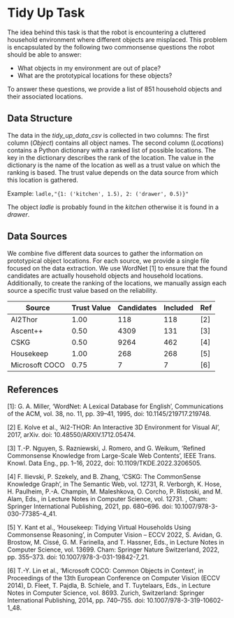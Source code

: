 # Tidy Up Task

The idea behind this task is that the robot is encountering a cluttered household environment where different objects are misplaced.
This problem is encapsulated by the following two commonsense questions the robot should be able to answer:

- What objects in my environment are out of place?
- What are the prototypical locations for these objects?

To answer these questions, we provide a list of 851 household objects and their associated locations.

## Data Structure

The data in the *tidy_up_data_csv* is collected in two columns:
The first column (*Object*) contains all object names.
The second column (*Locations*) contains a Python dictionary with a ranked list of possible locations.
The key in the dictionary describes the rank of the location.
The value in the dictionary is the name of the location as well as a trust value on which the ranking is based.
The trust value depends on the data source from which this location is gathered.

Example:
```ladle,"{1: ('kitchen', 1.5), 2: ('drawer', 0.5)}"```

The object *ladle* is probably found in the *kitchen* otherwise it is found in a *drawer*.

## Data Sources

We combine five different data sources to gather the information on prototypical object locations.
For each source, we provide a single file focused on the data extraction.
We use WordNet [1] to ensure that the found candidates are actually household objects and household locations.
Additionally, to create the ranking of the locations, we manually assign each source a specific trust value based on the reliability.

| Source         | Trust Value | Candidates | Included | Ref |
|----------------|-------------|------------|----------|-----|
| AI2Thor        | 1.00        | 118        | 118      | [2] |
| Ascent++       | 0.50        | 4309       | 131      | [3] |
| CSKG           | 0.50        | 9264       | 462      | [4] |
| Housekeep      | 1.00        | 268        | 268      | [5] |
| Microsoft COCO | 0.75        | 7          | 7        | [6] |

## References

[1]: G. A. Miller, ‘WordNet: A Lexical Database for English’, Communications of the ACM, vol. 38, no. 11, pp. 39–41, 1995, doi: 10.1145/219717.219748.

[2] E. Kolve et al., ‘AI2-THOR: An Interactive 3D Environment for Visual AI’, 2017, arXiv. doi: 10.48550/ARXIV.1712.05474.

[3] T.-P. Nguyen, S. Razniewski, J. Romero, and G. Weikum, ‘Refined Commonsense Knowledge from Large-Scale Web Contents’, IEEE Trans. Knowl. Data Eng., pp. 1–16, 2022, doi: 10.1109/TKDE.2022.3206505.

[4] F. Ilievski, P. Szekely, and B. Zhang, ‘CSKG: The CommonSense Knowledge Graph’, in The Semantic Web, vol. 12731, R. Verborgh, K. Hose, H. Paulheim, P.-A. Champin, M. Maleshkova, O. Corcho, P. Ristoski, and M. Alam, Eds., in Lecture Notes in Computer Science, vol. 12731. , Cham: Springer International Publishing, 2021, pp. 680–696. doi: 10.1007/978-3-030-77385-4_41.

[5] Y. Kant et al., ‘Housekeep: Tidying Virtual Households Using Commonsense Reasoning’, in Computer Vision – ECCV 2022, S. Avidan, G. Brostow, M. Cissé, G. M. Farinella, and T. Hassner, Eds., in Lecture Notes in Computer Science, vol. 13699. Cham: Springer Nature Switzerland, 2022, pp. 355–373. doi: 10.1007/978-3-031-19842-7_21.

[6] T.-Y. Lin et al., ‘Microsoft COCO: Common Objects in Context’, in Proceedings of the 13th European Conference on Computer Vision (ECCV 2014), D. Fleet, T. Pajdla, B. Schiele, and T. Tuytelaars, Eds., in Lecture Notes in Computer Science, vol. 8693. Zurich, Switzerland: Springer International Publishing, 2014, pp. 740–755. doi: 10.1007/978-3-319-10602-1_48.
